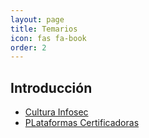 ```yaml
---
layout: page
title: Temarios
icon: fas fa-book
order: 2
---
```


## Introducción

- [Cultura Infosec](/posts/cultura-infosec/)
- [PLataformas Certificadoras](/posts/plataformas-certificadoras/)